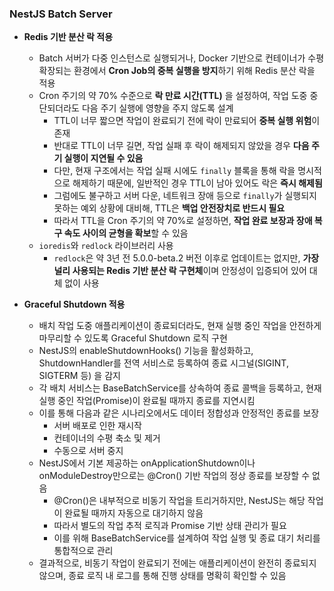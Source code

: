 ### NestJS Batch Server

- **Redis 기반 분산 락 적용**
  - Batch 서버가 다중 인스턴스로 실행되거나, Docker 기반으로 컨테이너가 수평 확장되는 환경에서 **Cron Job의 중복 실행을 방지**하기 위해 Redis 분산 락을 적용
  - Cron 주기의 약 70% 수준으로 **락 만료 시간(TTL)** 을 설정하여, 작업 도중 중단되더라도 다음 주기 실행에 영향을 주지 않도록 설계
    - TTL이 너무 짧으면 작업이 완료되기 전에 락이 만료되어 **중복 실행 위험**이 존재
    - 반대로 TTL이 너무 길면, 작업 실패 후 락이 해제되지 않았을 경우 **다음 주기 실행이 지연될 수 있음**
    - 다만, 현재 구조에서는 작업 실패 시에도 `finally` 블록을 통해 락을 명시적으로 해제하기 때문에, 일반적인 경우 TTL이 남아 있어도 락은 **즉시 해제됨**
    - 그럼에도 불구하고 서버 다운, 네트워크 장애 등으로 `finally`가 실행되지 못하는 예외 상황에 대비해, TTL은 **백업 안전장치로 반드시 필요**
    - 따라서 TTL을 Cron 주기의 약 70%로 설정하면, **작업 완료 보장과 장애 복구 속도 사이의 균형을 확보**할 수 있음
  - `ioredis`와 `redlock` 라이브러리 사용
    - `redlock`은 약 3년 전 5.0.0-beta.2 버전 이후로 업데이트는 없지만, **가장 널리 사용되는 Redis 기반 분산 락 구현체**이며 안정성이 입증되어 있어 대체 없이 사용


- **Graceful Shutdown 적용**
  - 배치 작업 도중 애플리케이션이 종료되더라도, 현재 실행 중인 작업을 안전하게 마무리할 수 있도록 Graceful Shutdown 로직 구현
  - NestJS의 enableShutdownHooks() 기능을 활성화하고, ShutdownHandler를 전역 서비스로 등록하여 종료 시그널(SIGINT, SIGTERM 등) 을 감지
  - 각 배치 서비스는 BaseBatchService를 상속하여 종료 콜백을 등록하고, 현재 실행 중인 작업(Promise)이 완료될 때까지 종료를 지연시킴
  - 이를 통해 다음과 같은 시나리오에서도 데이터 정합성과 안정적인 종료를 보장
    - 서버 배포로 인한 재시작
    - 컨테이너의 수평 축소 및 제거
    - 수동으로 서버 중지
  - NestJS에서 기본 제공하는 onApplicationShutdown이나 onModuleDestroy만으로는 @Cron() 기반 작업의 정상 종료를 보장할 수 없음 
    - @Cron()은 내부적으로 비동기 작업을 트리거하지만, NestJS는 해당 작업이 완료될 때까지 자동으로 대기하지 않음
    - 따라서 별도의 작업 추적 로직과 Promise 기반 상태 관리가 필요
    - 이를 위해 BaseBatchService를 설계하여 작업 실행 및 종료 대기 처리를 통합적으로 관리
  - 결과적으로, 비동기 작업이 완료되기 전에는 애플리케이션이 완전히 종료되지 않으며, 종료 로직 내 로그를 통해 진행 상태를 명확히 확인할 수 있음